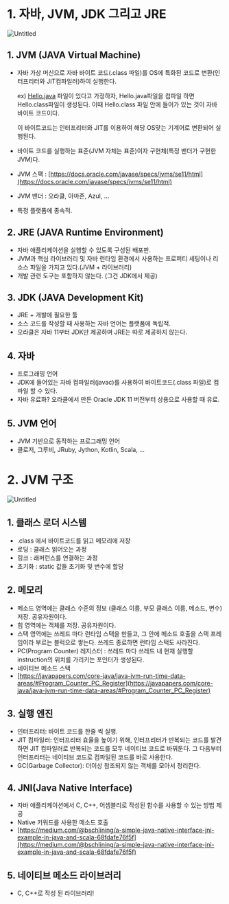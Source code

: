 # 1. 자바, JVM, JDK 그리고 JRE

![Untitled](https://user-images.githubusercontent.com/38093478/116171701-3abcd280-a744-11eb-8a3f-ccc1037a9d49.png)

## 1. **JVM (JAVA Virtual Machine)**

- 자바 가상 머신으로 자바 바이트 코드(.class 파일)를 OS에 특화된 코드로 변환(인터프리터와 JIT컴파일러)하여 실행한다.

    ex) [Hello.java](http://hello.java) 파일이 있다고 가정하자, Hello.java파일을 컴파일 하면 Hello.class파일이 생성된다. 이때 Hello.class 파일 안에 들어가 있는 것이 자바 바이트 코드이다.

    이 바이트코드는 인터프리터와 JIT를 이용하여 해당 OS맞는 기계어로 변환되어 실행된다.

- 바이트 코드를 실행하는 표준(JVM 자체는 표준)이자 구현체(특정 밴더가 구현한 JVM)다.
- JVM 스팩 : [https://docs.oracle.com/javase/specs/jvms/se11/html](https://docs.oracle.com/javase/specs/jvms/se11/html)
- JVM 밴더 : 오라클, 아마존, Azul, ...
- 특정 플랫폼에 종속적.

## 2. **JRE (JAVA Runtime Environment)**

- 자바 애플리케이션을 실행할 수 있도록 구성된 배포판.
- JVM과 핵심 라이브러리 및 자바 런타임 환경에서 사용하는 프로퍼티 세팅이나 리소스 파일을 가지고 있다.(JVM + 라이브러리)
- 개발 관련 도구는 포함하지 않는다. (그건 JDK에서 제공)

## 3. JDK (JAVA Development Kit)

- JRE + 개발에 필요한 툴
- 소스 코드를 작성할 때 사용하는 자바 언어는 플랫폼에 독립적.
- 오라클은 자바 11부터 JDK만 제공하며 JRE는 따로 제공하지 않는다.

## 4. 자바

- 프로그래밍 언어
- JDK에 들어있는 자바 컴파일러(javac)를 사용하여 바이트코드(.class 파일)로 컴파일 할 수 있다.
- 자바 유료화? 오라클에서 만든 Oracle JDK 11 버전부터 상용으로 사용할 때 유료.

## 5. JVM 언어

- JVM 기반으로 동작하는 프로그래밍 언어
- 클로저, 그루비, JRuby, Jython, Kotlin, Scala, ...




# 2. JVM 구조

![Untitled](https://user-images.githubusercontent.com/38093478/116171806-735cac00-a744-11eb-9cd5-7f974a90c6c7.png)

## 1. 클래스 로더 시스템

- .class 에서 바이트코드를 읽고 메모리에 저장
- 로딩 : 클래스 읽어오는 과정
- 링크 : 래퍼런스를 연결하는 과정
- 초기화 : static 값들 초기화 및 변수에 할당

## 2. 메모리

- 메소드 영역에는 클래스 수준의 정보 (클래스 이름, 부모 클래스 이름, 메소드, 변수) 저장. 공유자원이다.
- 힙 영역에는 객체를 저장. 공유자원이다.
- 스택 영역에는 쓰레드 마다 런타임 스택을 만들고, 그 안에 메소드 호출을 스택 프레임이라 부르는 블럭으로 쌓는다. 쓰레드 종료하면 런타임 스택도 사라진다.
- PC(Program Counter) 레지스터 : 쓰레드 마다 쓰레드 내 현재 실행할 instruction의 위치를 가리키는 포인터가 생성된다.
- 네이티브 메소드 스택
- [https://javapapers.com/core-java/java-jvm-run-time-data-areas/#Program_Counter_PC_Register](https://javapapers.com/core-java/java-jvm-run-time-data-areas/#Program_Counter_PC_Register)

## 3. 실행 엔진

- 인터프리터: 바이트 코드를 한줄 씩 실행.
- JIT 컴파일러: 인터프리터 효율을 높이기 위해, 인터프리터가 반복되는 코드를 발견하면 JIT 컴파일러로 반복되는 코드를 모두 네이티브 코드로 바꿔둔다. 그 다음부터 인터프리터는 네이티브 코드로 컴파일된 코드를 바로 사용한다.
- GC(Garbage Collector): 더이상 참조되지 않는 객체를 모아서 정리한다.

## 4. JNI(Java Native Interface)

- 자바 애플리케이션에서 C, C++, 어셈블리로 작성된 함수를 사용할 수 있는 방법 제공
- Native 키워드를 사용한 메소드 호출
- [https://medium.com/@bschlining/a-simple-java-native-interface-jni-example-in-java-and-scala-68fdafe76f5f](https://medium.com/@bschlining/a-simple-java-native-interface-jni-example-in-java-and-scala-68fdafe76f5f)

## 5. 네이티브 메소드 라이브러리

- C, C++로 작성 된 라이브러리!


